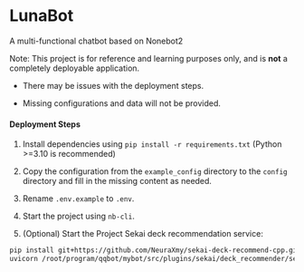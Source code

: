 # LunaBot

A multi-functional chatbot based on Nonebot2

Note: This project is for reference and learning purposes only, and is **not** a completely deployable application.

- There may be issues with the deployment steps.

- Missing configurations and data will not be provided.

#### Deployment Steps

1.  Install dependencies using `pip install -r requirements.txt` (Python >=3.10 is recommended)

2.  Copy the configuration from the `example_config` directory to the `config` directory and fill in the missing content as needed.

3.  Rename `.env.example` to `.env`.

4.  Start the project using `nb-cli`.

5.  (Optional) Start the Project Sekai deck recommendation service:
```bash
pip install git+https://github.com/NeuraXmy/sekai-deck-recommend-cpp.git
uvicorn /root/program/qqbot/mybot/src/plugins/sekai/deck_recommender/serve.py:app --port 45556
```

